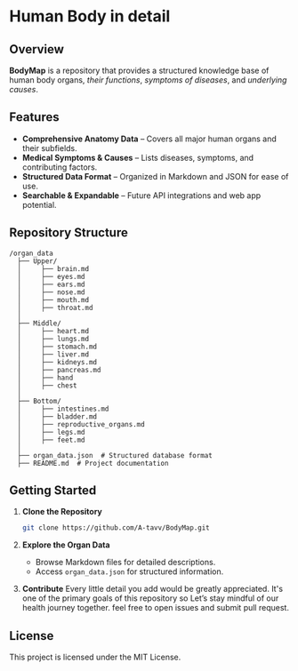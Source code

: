 # Human Body in detail

## Overview
**BodyMap** is a repository that provides a structured knowledge base of human body organs, *their functions*, *symptoms of diseases*, and *underlying causes*.

## Features
-  **Comprehensive Anatomy Data** – Covers all major human organs and their subfields.
-  **Medical Symptoms & Causes** – Lists diseases, symptoms, and contributing factors.
-  **Structured Data Format** – Organized in Markdown and JSON for ease of use.
-  **Searchable & Expandable** – Future API integrations and web app potential.

## Repository Structure
```
/organ_data
  ├── Upper/
  │     ├── brain.md
  │     ├── eyes.md
  │     ├── ears.md
  │     ├── nose.md
  │     ├── mouth.md
  │     ├── throat.md
  │
  ├── Middle/
  │     ├── heart.md
  │     ├── lungs.md
  │     ├── stomach.md
  │     ├── liver.md
  │     ├── kidneys.md
  │     ├── pancreas.md
  │     ├── hand
  │     ├── chest
  │
  ├── Bottom/
  │     ├── intestines.md
  │     ├── bladder.md
  │     ├── reproductive_organs.md
  │     ├── legs.md
  │     ├── feet.md
  │
  ├── organ_data.json  # Structured database format
  ├── README.md  # Project documentation

```

## Getting Started
1. **Clone the Repository**
   ```bash
   git clone https://github.com/A-tavv/BodyMap.git
   ```
2. **Explore the Organ Data**
   - Browse Markdown files for detailed descriptions.
   - Access `organ_data.json` for structured information.

3. **Contribute**
Every little detail you add would be greatly appreciated. It's one of the primary goals of this repository so Let’s stay mindful of our health journey together.
feel free to open issues and submit pull request.

## License
This project is licensed under the MIT License.


